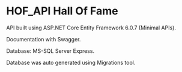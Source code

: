 # HOF_API Hall Of Fame

API built using ASP.NET Core Entity Framework 6.0.7 (Minimal APIs).

Documentation with Swagger.

Database: MS-SQL Server Express.

Database was auto generated using Migrations tool.


